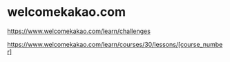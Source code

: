 # welcomekakao.com
https://www.welcomekakao.com/learn/challenges


https://www.welcomekakao.com/learn/courses/30/lessons/[course_number]
